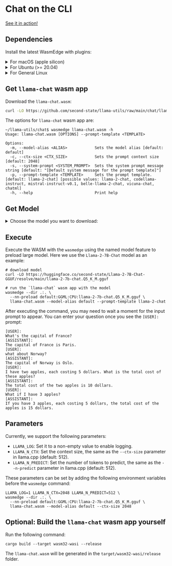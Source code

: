 # Chat on the CLI

[See it in action!](https://x.com/juntao/status/1705588244602114303)

## Dependencies

Install the latest WasmEdge with plugins:

<details> <summary> For macOS (apple silicon) </summary>

```console
# install WasmEdge-0.13.4 with wasi-nn-ggml plugin
curl -sSf https://raw.githubusercontent.com/WasmEdge/WasmEdge/master/utils/install.sh | bash -s -- --plugin wasi_nn-ggml

# Assuming you use zsh (the default shell on macOS), run the following command to activate the environment
source $HOME/.zshenv
```

</details>

<details> <summary> For Ubuntu (>= 20.04) </summary>

```console
# install libopenblas-dev
apt update && apt install -y libopenblas-dev

# install WasmEdge-0.13.4 with wasi-nn-ggml plugin
curl -sSf https://raw.githubusercontent.com/WasmEdge/WasmEdge/master/utils/install.sh | bash -s -- --plugin wasi_nn-ggml

# Assuming you use bash (the default shell on Ubuntu), run the following command to activate the environment
source $HOME/.bashrc
```

</details>

<details> <summary> For General Linux </summary>

```console
# install WasmEdge-0.13.4 with wasi-nn-ggml plugin
curl -sSf https://raw.githubusercontent.com/WasmEdge/WasmEdge/master/utils/install.sh | bash -s -- --plugin wasi_nn-ggml

# Assuming you use bash (the default shell on Ubuntu), run the following command to activate the environment
source $HOME/.bashrc
```

</details>

## Get `llama-chat` wasm app

Download the `llama-chat.wasm`:

```bash
curl -LO https://github.com/second-state/llama-utils/raw/main/chat/llama-chat.wasm
```

The options for `llama-chat` wasm app are:

```console
~/llama-utils/chat$ wasmedge llama-chat.wasm -h
Usage: llama-chat.wasm [OPTIONS] --prompt-template <TEMPLATE>

Options:
  -m, --model-alias <ALIAS>            Sets the model alias [default: default]
  -c, --ctx-size <CTX_SIZE>            Sets the prompt context size [default: 2048]
  -s, --system-prompt <SYSTEM_PROMPT>  Sets the system prompt message string [default: "[Default system message for the prompt template]"]
  -p, --prompt-template <TEMPLATE>     Sets the prompt template. [default: llama-2-chat] [possible values: llama-2-chat, codellama-instruct, mistral-instruct-v0.1, belle-llama-2-chat, vicuna-chat, chatml]
  -h, --help                           Print help
```

## Get Model

<details> <summary> Choose the model you want to download: </summary>

- [x] Llama2-Chat

  ```console
  # llama-2-7b
  curl -LO https://huggingface.co/second-state/Llama-2-7B-Chat-GGUF/resolve/main/llama-2-7b-chat.Q5_K_M.gguf

  # llama-2-13b
  curl -LO https://huggingface.co/second-state/Llama-2-13B-Chat-GGUF/resolve/main/llama-2-13b-chat.Q5_K_M.gguf
  ```

- [x] CodeLlama-Instruct

  ```console
  # codellama-13b-instruct
  curl -LO curl -LO https://huggingface.co/second-state/CodeLlama-13B-Instruct-GGUF/resolve/main/codellama-13b-instruct.Q4_0.gguf
  ```

- [x] BELLE-Llama2-Chat

  ```console
  # BELLE-Llama2-13B-Chat-0.4M
  curl -LO https://huggingface.co/second-state/BELLE-Llama2-13B-Chat-0.4M-GGUF/resolve/main/BELLE-Llama2-13B-Chat-0.4M-ggml-model-q4_0.gguf
  ```

- [x] Mistral-7B-Instruct-v0.1

  ```console
  # mistral-7b-instruct-v0.1
  curl -LO https://huggingface.co/second-state/Mistral-7B-Instruct-v0.1-GGUF/resolve/main/mistral-7b-instruct-v0.1.Q5_K_M.gguf
  ```

- [x] MistralLite-7B

  ```console
  # mistral-lite-7b
  curl -LO https://huggingface.co/second-state/MistralLite-7B-GGUF/resolve/main/mistrallite.Q5_K_M.gguf
  ```

- [x] Wizard-Vicuna

  ```console
  # wizard-vicuna-13b
  curl -LO https://huggingface.co/second-state/wizard-vicuna-13B-GGUF/resolve/main/wizard-vicuna-13b-ggml-model-q8_0.gguf
  ```

- [x] CausalLM-14B

  ```console
  # CausalLM-14B
  curl -LO https://huggingface.co/second-state/CausalLM-14B-GGUF/resolve/main/causallm_14b.Q5_1.gguf
  ```

- [ ] rpguild-chatml (Coming soon)

  ```console
  # rpguild-chatml-13b
  curl -LO https://huggingface.co/second-state/rpguild-chatml-13B-GGUF/resolve/main/rpguild-chatml-13b.Q5_K_M.gguf
  ```

- [ ] Baichuan2-Chat (Coming soon)

- [ ] Baichuan-Chat (Coming soon)

- [ ] CodeShell-Chat (Coming soon)

</details>

## Execute

Execute the WASM with the `wasmedge` using the named model feature to preload large model. Here we use the `Llama-2-7B-Chat` model as an example:

```console
# download model
curl -LO https://huggingface.co/second-state/Llama-2-7B-Chat-GGUF/resolve/main/llama-2-7b-chat.Q5_K_M.gguf

# run the `llama-chat` wasm app with the model
wasmedge --dir .:. \
  --nn-preload default:GGML:CPU:llama-2-7b-chat.Q5_K_M.gguf \
  llama-chat.wasm --model-alias default --prompt-template llama-2-chat
```

After executing the command, you may need to wait a moment for the input prompt to appear.
You can enter your question once you see the `[USER]:` prompt:

```console
[USER]:
What's the capital of France?
[ASSISTANT]:
The capital of France is Paris.
[USER]:
what about Norway?
[ASSISTANT]:
The capital of Norway is Oslo.
[USER]:
I have two apples, each costing 5 dollars. What is the total cost of these apples?
[ASSISTANT]:
The total cost of the two apples is 10 dollars.
[USER]:
What if I have 3 apples?
[ASSISTANT]:
If you have 3 apples, each costing 5 dollars, the total cost of the apples is 15 dollars.
```

## Parameters

Currently, we support the following parameters:

- `LLAMA_LOG`: Set it to a non-empty value to enable logging.
- `LLAMA_N_CTX`: Set the context size, the same as the `--ctx-size` parameter in llama.cpp (default: 512).
- `LLAMA_N_PREDICT`: Set the number of tokens to predict, the same as the `--n-predict` parameter in llama.cpp (default: 512).

These parameters can be set by adding the following environment variables before the `wasmedge` command:

```console
LLAMA_LOG=1 LLAMA_N_CTX=2048 LLAMA_N_PREDICT=512 \
wasmedge --dir .:. \
  --nn-preload default:GGML:CPU:llama-2-7b-chat.Q5_K_M.gguf \
  llama-chat.wasm --model-alias default --ctx-size 2048
```

## Optional: Build the `llama-chat` wasm app yourself

Run the following command:

```console
cargo build --target wasm32-wasi --release
```

The `llama-chat.wasm` will be generated in the `target/wasm32-wasi/release` folder.
